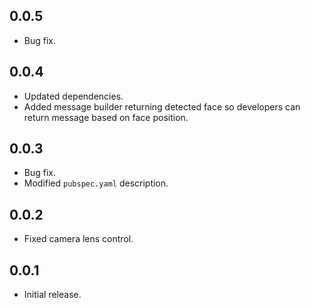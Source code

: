 ## 0.0.5

- Bug fix.

## 0.0.4

- Updated dependencies.
- Added message builder returning detected face so developers can return message based on face position.


## 0.0.3

- Bug fix.
- Modified `pubspec.yaml` description.


## 0.0.2

- Fixed camera lens control.

## 0.0.1

- Initial release.